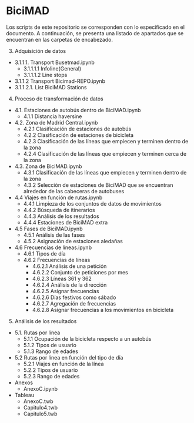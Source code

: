 # BiciMAD

Los scripts de este repositorio se corresponden con lo especificado en el documento. A continuación, se presenta una listado de apartados que se encuentran en las carpetas de encabezado.

3.	Adquisición de datos
* 3.1.1.1. Transport Busetmad.ipynb
  - 3.1.1.1.1 Infoline(General)
  -	3.1.1.1.2 Line stops
*	3.1.1.2 Transport Bicimad-REPO.ipynb
  *	3.1.1.2.1. List BiciMAD Stations
4.  Proceso de transformación de datos
* 4.1. Estaciones de autobús dentro de BiciMAD.ipynb
  - 4.1.1 Distancia haversine
* 4.2. Zona de Madrid Central.ipynb
  - 4.2.1 Clasificación de estaciones de autobús
  -	4.2.2 Clasificación de estaciones de bicicleta
  -	4.2.3 Clasificación de las líneas que empiecen y terminen dentro de la zona
  -	4.2.4 Clasificación de las líneas que empiecen y terminen cerca de la zona
* 4.3.  Zona de BiciMAD.ipynb
  - 4.3.1 Clasificación de las líneas que empiecen y terminen dentro de la zona
  - 4.3.2 Selección de estaciones de BiciMAD que se encuentran alrededor de las cabeceras de autobuses
* 4.4 Viajes en función de rutas.ipynb
  -	4.4.1 Limpieza de los conjuntos de datos de movimientos
  -	4.4.2 Búsqueda de itinerarios
  -	4.4.3 Análisis de los resultados
  -	4.4.4 Estaciones de BiciMAD extra
* 4.5 Fases de BiciMAD.ipynb
  - 4.5.1 Análisis de las fases
  - 4.5.2 Asignación de estaciones aledañas
* 4.6 Frecuencias de líneas.ipynb
  -	4.6.1 Tipos de día 
  -	4.6.2 Frecuencias de líneas
    *	4.6.2.1 Análisis de una petición
    *	4.6.2.2 Conjunto de peticiones por mes
    *	4.6.2.3 Líneas 361 y 362
    *	4.6.2.4 Análisis de la dirección
    *	4.6.2.5 Asignar frecuencias
    *	4.6.2.6 Días festivos como sábado
    *	4.6.2.7 Agregación de frecuencias
    *	4.6.2.8 Asignar frecuencias a los movimientos en bicicleta
5.  Análisis de los resultados
* 5.1. Rutas por línea
  * 5.1.1 Ocupación de la bicicleta respecto a un autobús
  *	5.1.2 Tipos de usuario
  *	5.1.3 Rango de edades
* 5.2 Rutas por línea en función del tipo de día
  * 5.2.1 Viajes en función de la línea
  * 5.2.2 Tipos de usuario
  * 5.2.3 Rango de edades
* Anexos
  * AnexoC.ipynb
* Tableau
  * AnexoC.twb
  * Capitulo4.twb
  * Capitulo5.twb
